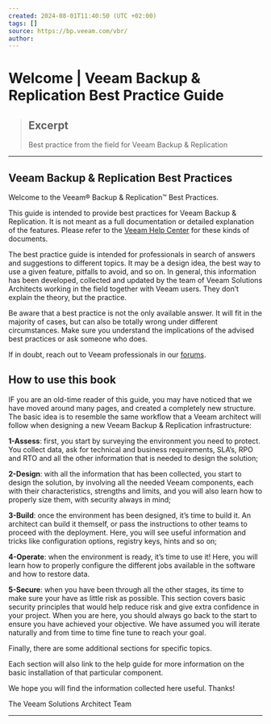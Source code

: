 ```yaml
---
created: 2024-08-01T11:40:50 (UTC +02:00)
tags: []
source: https://bp.veeam.com/vbr/
author: 
---
```


# Welcome | Veeam Backup & Replication Best Practice Guide

> ## Excerpt
> Best practice from the field for Veeam Backup & Replication

---
## [](https://bp.veeam.com/vbr/#veeam-backup--replication-best-practices)Veeam Backup & Replication Best Practices

Welcome to the Veeam® Backup & Replication™ Best Practices.

This guide is intended to provide best practices for Veeam Backup & Replication. It is not meant as a full documentation or detailed explanation of the features. Please refer to the [Veeam Help Center](https://helpcenter.veeam.com/) for these kinds of documents.

The best practice guide is intended for professionals in search of answers and suggestions to different topics. It may be a design idea, the best way to use a given feature, pitfalls to avoid, and so on. In general, this information has been developed, collected and updated by the team of Veeam Solutions Architects working in the field together with Veeam users. They don’t explain the theory, but the practice.

Be aware that a best practice is not the only available answer. It will fit in the majority of cases, but can also be totally wrong under different circumstances. Make sure you understand the implications of the advised best practices or ask someone who does.

If in doubt, reach out to Veeam professionals in our [forums](https://forums.veeam.com/).

## [](https://bp.veeam.com/vbr/#how-to-use-this-book)How to use this book

IF you are an old-time reader of this guide, you may have noticed that we have moved around many pages, and created a completely new structure. The basic idea is to resemble the same workflow that a Veeam architect will follow when designing a new Veeam Backup & Replication infrastructure:

**1-Assess**: first, you start by surveying the environment you need to protect. You collect data, ask for technical and business requirements, SLA’s, RPO and RTO and all the other information that is needed to design the solution;

**2-Design**: with all the information that has been collected, you start to design the solution, by involving all the needed Veeam components, each with their characteristics, strengths and limits, and you will also learn how to properly size them, with security always in mind;

**3-Build**: once the environment has been designed, it’s time to build it. An architect can build it themself, or pass the instructions to other teams to proceed with the deployment. Here, you will see useful information and tricks like configuration options, registry keys, hints and so on;

**4-Operate**: when the environment is ready, it’s time to use it! Here, you will learn how to properly configure the different jobs available in the software and how to restore data.

**5-Secure**: when you have been through all the other stages, its time to make sure your have as little risk as possible. This section covers basic security principles that would help reduce risk and give extra confidence in your project. When you are here, you should always go back to the start to ensure you have achieved your objective. We have assumed you will iterate naturally and from time to time fine tune to reach your goal.

Finally, there are some additional sections for specific topics.

Each section will also link to the help guide for more information on the basic installation of that particular component.

We hope you will find the information collected here useful. Thanks!

The Veeam Solutions Architect Team

___
